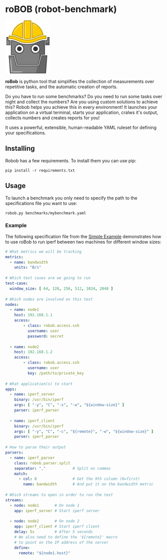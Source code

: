# roBOB (robot-benchmark)

![robob](https://raw.githubusercontent.com/wavesoft/robo-benchmark/master/doc/robob.png)

**roBob** is python tool that simplifies the collection of measurements over repetitive tasks, and the automatic creation of reports. 

Do you have to run some benchmarks? Do you need to run some tasks over night and collect the numbers? Are you using custom solutions to achieve this? Robob helps you achieve this in every environment! It launches your application on a virtual terminal, starts your application, cralws it's output, collects numbers and creates reports for you!

It uses a powerful, extensible, human-readable YAML ruleset for defining your specifications.

## Installing

Robob has a few requirements. To install them you can use pip:

```
pip install -r requirements.txt
```

## Usage

To launch a benchmark you only need to specify the path to the specifications file you want to use:

```
robob.py benchmarks/mybenchmark.yaml
```

### Example

The following specification file from the [Simple Example](https://github.com/wavesoft/robob/wiki/Simple-Example) demonstrates how to use roBob to run iperf between two machines for different window sizes:

```yaml
# What metrics we will be tracking
metrics:
  - name: bandwidth
    units: "B/s"

# Which test cases are we going to run
test-case:
  window_size: [ 64, 128, 256, 512, 1024, 2048 ]

# Which nodes are involved on this test
nodes:
  - name: node1
    host: 192.168.1.1
    access:
        - class: robob.access.ssh
          username: user
          password: secret

  - name: node2
    host: 192.168.1.2
    access:
        - class: robob.access.ssh
          username: user
          key: /path/to/private_key

# What application(s) to start
apps:
  - name: iperf_server
    binary: /usr/bin/iperf
    args: [ "-y", "C", "-s", "-w", "${window-size}" ]
    parser: iperf_parser

  - name: iperf_client
    binary: /usr/bin/iperf
    args: [ "-y", "C", "-c", "${remote}", "-w", "${window-size}" ]
    parser: iperf_parser

# How to parse their output
parsers:
  - name: iperf_parser
    class: robob.parser.split
    separator: ","            # Split on commas
    match:
      - col: 8                # Get the 9th column (0=first)
        name: bandwidth       # And put it on the bandwidth metric

# Which streams to open in order to run the test
streams:
  - node: node1       # On node 1
    app: iperf_server # Start iperf server

  - node: node2       # On node 2
    app: iperf_client # Start iperf client
    delay: 5s         # After 5 seconds
    # We also need to define the '${remote}' macro
    # to point on the IP address of the server
    define:
      remote: "${node1.host}"

```
